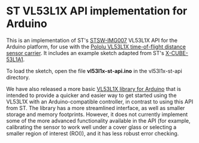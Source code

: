 # ST VL53L1X API implementation for Arduino

This is an implementation of ST's [STSW-IMG007][api] VL53L1X API for the Arduino
platform, for use with the [Pololu VL53L1X time-of-flight distance sensor
carrier][product]. It includes an example sketch adapted from ST's
[X-CUBE-53L1A1][exp].

To load the sketch, open the file **vl53l1x-st-api.ino** in the vl53l1x-st-api
directory.

We have also released a more basic [VL53L1X library for Arduino][lib] that is
intended to provide a quicker and easier way to get started using the VL53L1X
with an Arduino-compatible controller, in contrast to using this API from ST.
The library has a more streamlined interface, as well as smaller storage and
memory footprints. However, it does not currently implement some of the more
advanced functionality available in the API (for example, calibrating the
sensor to work well under a cover glass or selecting a smaller region of
interest (ROI)), and it has less robust error checking.

[product]: https://www.pololu.com/product/3415
[api]: http://www.st.com/content/st_com/en/products/embedded-software/proximity-sensors-software/stsw-img007.html
[exp]: http://www.st.com/content/st_com/en/products/ecosystems/stm32-open-development-environment/stm32cube-expansion-software/stm32-ode-sense-sw/x-cube-53l1a1.html
[lib]: https://github.com/pololu/vl53l1x-arduino

